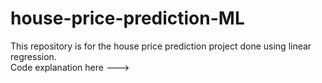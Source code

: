 # house-price-prediction-ML
This repository is for the house price prediction project done using linear regression. </br>
Code explanation here --->